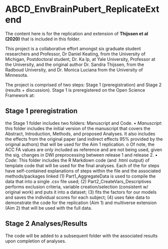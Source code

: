 # ABCD_EnvBrainPubert_ReplicateExtend

The content here is for the replication and extension of **Thijssen et al (2020)** that is included in this folder.

This project is a collaborative effort amongst six graduate student researchers and Professor, Dr Daniel Keating, from the University of Michigan, Postdoctoral student, Dr. Ka Ip,  at Yale University, Professor at the University, and the original author Dr. Sandra Thijssen, from the Radboud University, and Dr. Monica Luciana from the University of Minnesota.

The project is comprised of two steps: Stage 1 (preregistration) and Stage 2 (results + discussion). Stage 1 is preregistered on the Open Science Framework at: 

## Stage 1 preregistration 
the Stage 1 folder includes two folders: Manuscript and Code. 
  •	*Manuscript*: this folder includes the initial version of the manuscript that covers the Abstract, Introduction, Methods, and proposed Analyses. It also includes the effects from the original paper (and indirect effects 95% provided by the original authors) that will be used for the Aim 1 replication. 
    o	Of note, the ACC FA values are only included as reference and are not being used, given the sig. changes in DWI preprocessing between release 1 and release 2.
  •	*Code*: This folder includes the R Markdown code (and .html output) of template code that will be used for the final analyses. Each of the for steps have self-contained explanations of steps within the file and the associated methods/packages linked 
      (1) Part1_AggregateData is used to compile the data that into a single .csv file used; 
      (2) Part2_CreateVars_Descriptives performs exclusion criteria, variable creation/selection (consistent w/ original work) and puts it into a dataset; 
      (3) fits the factors for our models and saves the individual scores for each subject; 
      (4) uses fake data to demonstrate the code for the replication (Aim 1) and multiverse extension (Aim 2) that will be used with the full data.


## Stage 2 Analyses/Results
The code will be added to a subsequent folder with the associated results upon completion of analyses.


